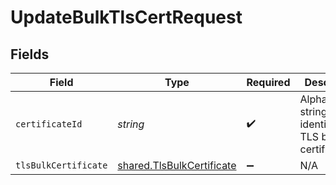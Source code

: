 # UpdateBulkTlsCertRequest


## Fields

| Field                                                                  | Type                                                                   | Required                                                               | Description                                                            | Example                                                                |
| ---------------------------------------------------------------------- | ---------------------------------------------------------------------- | ---------------------------------------------------------------------- | ---------------------------------------------------------------------- | ---------------------------------------------------------------------- |
| `certificateId`                                                        | *string*                                                               | :heavy_check_mark:                                                     | Alphanumeric string identifying a TLS bulk certificate.                | cRTguUGZzb2W9Euo4moOr                                                  |
| `tlsBulkCertificate`                                                   | [shared.TlsBulkCertificate](../../models/shared/tlsbulkcertificate.md) | :heavy_minus_sign:                                                     | N/A                                                                    |                                                                        |